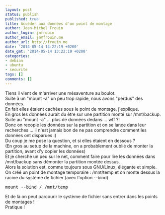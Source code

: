 ```yaml
---
layout: post
status: publish
published: true
title: Accéder aux données d'un point de montage
author: Jean-Michel Frouin
author_login: jmfrouin
author_email: jm@frouin.me
author_url: http://frouin.me
date: '2014-05-14 14:22:19 +0200'
date_gmt: '2014-05-14 13:22:19 +0200'
categories:
- debian
- ubuntu
- securite
tags: []
comments: []
---
```

<p>Tiens il vient de m'arriver une mésaventure au boulot.<br />
Suite à un "mount -a" un peu trop rapide, nous avons "perdus" des données.<br />
En fait elles étaient cachées sous le point de montage, j'explique.<br />
En gros les données aurait du être sur une partition monté sur /mnt/backup.<br />
Suite au "mount -a" ... plus de données dedans ... wtf ?!<br />
Donc on recopie les données sur la partition et on se lance dans leur recherches ... il n'est jamais bon de ne pas comprendre comment les données ont disparues :)<br />
Du coup je me pose la question, et si elles étaient en dessous ?<br />
(En gros au setup de la machine, on a probablement oublié de monter la partition, avant d'y copier les données)<br />
Et je cherche un peu sur le net, comment faire pour lire les données dans /mnt/backup sans démonter la partition montée dessus.<br />
Alors la solution est, comme toujours sous GNU/Linux, élégante et simple.<br />
On créé un point de montage temporaire : /mnt/temp et on monte dessus la racine du système de fichier (avec l'option --bind)</p>
<pre class="brush:shell">mount --bind / /mnt/temp</pre>
<p>Et de là on peut parcourir le système de fichier sans entrer dans les points de montages !<br />
Pratique !</p>
<!-- Matomo -->
<script type="text/javascript">
  var _paq = window._paq || [];
  /* tracker methods like "setCustomDimension" should be called before "trackPageView" */
  _paq.push(['trackPageView']);
  _paq.push(['enableLinkTracking']);
  (function() {
    var u="//stats.frouin.me/";
    _paq.push(['setTrackerUrl', u+'matomo.php']);
    _paq.push(['setSiteId', '1']);
    var d=document, g=d.createElement('script'), s=d.getElementsByTagName('script')[0];
    g.type='text/javascript'; g.async=true; g.defer=true; g.src=u+'matomo.js'; s.parentNode.insertBefore(g,s);
  })();
</script>
<!-- End Matomo Code -->
